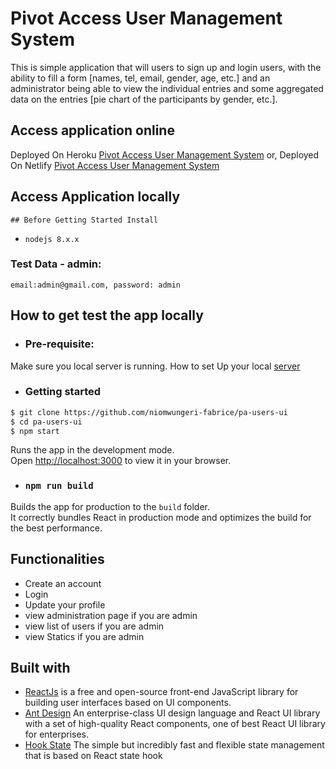# Pivot Access User Management System
This is simple application that will users to sign up and login users, with the ability to fill a form [names, tel, email, gender, age, etc.] and an administrator being able to view the individual entries and some aggregated data on the entries [pie chart of the participants by gender, etc.].

## Access application online

Deployed On Heroku [Pivot Access User Management System](https://pivot-access-users-ui.herokuapp.com/) or,
Deployed On Netlify [Pivot Access User Management System](https://61dc78a5b183340b9aff083e--agitated-goodall-4fa5f6.netlify.app)

## Access Application locally

    ## Before Getting Started Install

- `nodejs 8.x.x`

  
### Test Data - admin:
    email:admin@gmail.com, password: admin
## How to get test the app locally
- ### Pre-requisite:
Make sure you local server is running. How to set Up your local [server](https://github.com/niomwungeri-fabrice/pa-users-api)
- ### Getting started

```sh
$ git clone https://github.com/niomwungeri-fabrice/pa-users-ui
$ cd pa-users-ui
$ npm start
```

Runs the app in the development mode.\
Open [http://localhost:3000](http://localhost:3000) to view it in your browser.


- ### `npm run build`

Builds the app for production to the `build` folder.\
It correctly bundles React in production mode and optimizes the build for the best performance.

## Functionalities
 - Create an account
 - Login
 - Update your profile
 - view administration page if you are admin
 - view list of users if you are admin
 - view Statics if you are admin

## Built with
- [ReactJs](https://reactjs.org/) is a free and open-source front-end JavaScript library for building user interfaces based on UI components. 
- [Ant Design](https://ant.design/) An enterprise-class UI design language and React UI library with a set of high-quality React components, one of best React UI library for enterprises.
- [Hook State](https://hookstate.js.org/) The simple but incredibly fast and flexible state management that is based on React state hook
